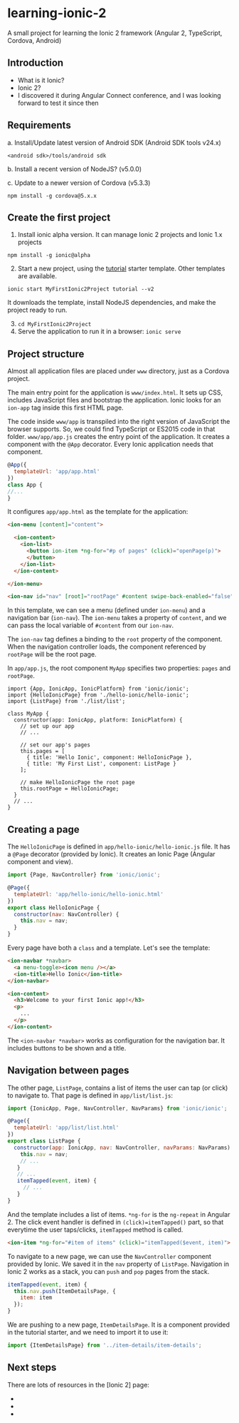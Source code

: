 # learning-ionic-2

A small project for learning the Ionic 2 framework (Angular 2, TypeScript, Cordova, Android)

## Introduction

- What is it Ionic?
- Ionic 2?
- I discovered it during Angular Connect conference, and I was looking forward to test it since then

## Requirements

a. Install/Update latest version of Android SDK (Android SDK tools v24.x)

`<android sdk>/tools/android sdk`

b. Install a recent version of NodeJS? (v5.0.0)

c. Update to a newer version of Cordova (v5.3.3)

`npm install -g cordova@5.x.x`

## Create the first project

1. Install ionic alpha version. It can manage Ionic 2 projects and Ionic 1.x projects

`npm install -g ionic@alpha`

2. Start a new project, using the [tutorial](https://github.com/driftyco/ionic2-starter-tutorial) starter template. Other templates are available.

`ionic start MyFirstIonic2Project tutorial --v2`

It downloads the template, install NodeJS dependencies, and make the project ready to run.

3. `cd MyFirstIonic2Project`
4. Serve the application to run it in a browser: `ionic serve`

## Project structure

Almost all application files are placed under `www` directory, just as a Cordova project.

The main entry point for the application is `www/index.html`. It sets up CSS, includes JavaScript files and bootstrap the application. Ionic looks for an `ion-app` tag inside this first HTML page.

The code inside `www/app` is transpiled into the right version of JavaScript the browser supports. So, we could find TypeScript or ES2015 code in that folder. `www/app/app.js` creates the entry point of the application. It creates a component with the `@App` decorator. Every Ionic application needs that component.

``` javascript
@App({
  templateUrl: 'app/app.html'
})
class App {
//...
}
```

It configures `app/app.html` as the template for the application:

``` html
<ion-menu [content]="content">

  <ion-content>
    <ion-list>
      <button ion-item *ng-for="#p of pages" (click)="openPage(p)">
      </button>
    </ion-list>
  </ion-content>

</ion-menu>

<ion-nav id="nav" [root]="rootPage" #content swipe-back-enabled="false"></ion-nav>
```

In this template, we can see a menu (defined under `ion-menu`) and a navigation bar (`ion-nav`). The `ion-menu` takes a property of `content`, and we can pass the local variable of `#content` from our `ion-nav`.

The `ion-nav` tag defines a binding to the `root` property of the component. When the navigation controller loads, the component referenced by `rootPage` will be the root page.

In `app/app.js`, the root component `MyApp` specifies two properties: `pages` and `rootPage`.

``` javacript
import {App, IonicApp, IonicPlatform} from 'ionic/ionic';
import {HelloIonicPage} from './hello-ionic/hello-ionic';
import {ListPage} from './list/list';

class MyApp {
  constructor(app: IonicApp, platform: IonicPlatform) {
    // set up our app
    // ...

    // set our app's pages
    this.pages = [
      { title: 'Hello Ionic', component: HelloIonicPage },
      { title: 'My First List', component: ListPage }
    ];

    // make HelloIonicPage the root page
    this.rootPage = HelloIonicPage;
  }
  // ...
}
```

## Creating a page

The `HelloIonicPage` is defined in `app/hello-ionic/hello-ionic.js` file. It has a `@Page` decorator (provided by Ionic). It creates an Ionic Page (Angular component and view).

``` javascript
import {Page, NavController} from 'ionic/ionic';

@Page({
  templateUrl: 'app/hello-ionic/hello-ionic.html'
})
export class HelloIonicPage {
  constructor(nav: NavController) {
    this.nav = nav;
  }
}
```

Every page have both a `class` and a template. Let's see the template:

``` html
<ion-navbar *navbar>
  <a menu-toggle><icon menu /></a>
  <ion-title>Hello Ionic</ion-title>
</ion-navbar>

<ion-content>
  <h3>Welcome to your first Ionic app!</h3>
  <p>
    ...
  </p>
</ion-content>
```

The `<ion-navbar *navbar>` works as configuration for the navigation bar. It includes buttons to be shown and a title.

## Navigation between pages

The other page, `ListPage`, contains a list of items the user can tap (or click) to navigate to. That page is defined in `app/list/list.js`:

``` javascript
import {IonicApp, Page, NavController, NavParams} from 'ionic/ionic';

@Page({
  templateUrl: 'app/list/list.html'
})
export class ListPage {
  constructor(app: IonicApp, nav: NavController, navParams: NavParams) {
    this.nav = nav;
    // ...
   }
   // ...
   itemTapped(event, item) {
     // ...
   }
}
```

And the template includes a list of items. `*ng-for` is the `ng-repeat` in Angular 2. The click event handler is defined in `(click)=itemTapped()` part, so that everytime the user taps/clicks, `itemTapped` method is called.

``` html
<ion-item *ng-for="#item of items" (click)="itemTapped($event, item)">
```

To navigate to a new page, we can use the `NavController` component provided by Ionic. We saved it in the `nav` property of `ListPage`. Navigation in Ionic 2 works as a stack, you can `push` and `pop` pages from the stack.

``` javascript
itemTapped(event, item) {
  this.nav.push(ItemDetailsPage, {
    item: item
  });
}
```

We are pushing to a new page, `ItemDetailsPage`. It is a component provided in the tutorial starter, and we need to import it to use it:

``` javascript
import {ItemDetailsPage} from '../item-details/item-details';
```

## Next steps

There are lots of resources in the [Ionic 2] page:

- [Documentation about components]: http://ionicframework.com/docs/v2/components
- [Documentation about devices API]: http://ionicframework.com/docs/v2/platform
- [More resources]: http://ionicframework.com/docs/v2/resources/

